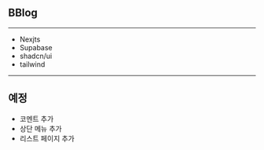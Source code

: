 ## BBlog
---
- Nexjts
- Supabase
- shadcn/ui
- tailwind
---
## 예정
- 코멘트 추가
- 상단 메뉴 추가
- 리스트 페이지 추가
  